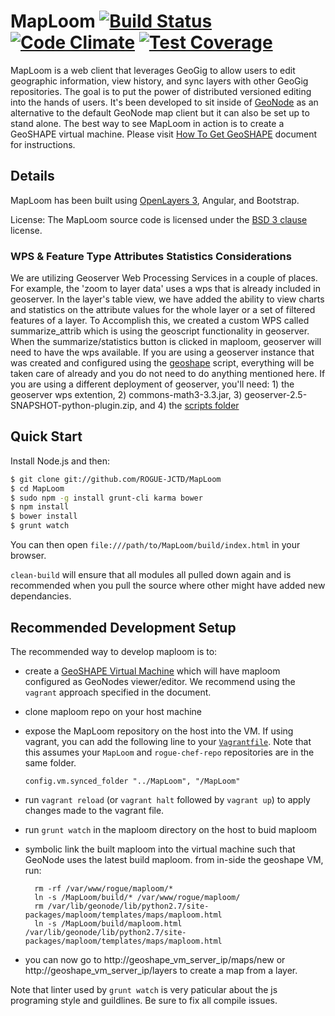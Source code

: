MapLoom [![Build Status](https://travis-ci.org/terranodo/MapLoom.svg?branch=hypermap)](https://travis-ci.org/terranodo/MapLoom) [![Code Climate](https://codeclimate.com/github/terranodo/MapLoom/badges/gpa.svg)](https://codeclimate.com/github/terranodo/MapLoom) [![Test Coverage](https://codeclimate.com/github/terranodo/MapLoom/badges/coverage.svg)](https://codeclimate.com/github/terranodo/MapLoom/coverage)
============

MapLoom is a web client that leverages GeoGig to allow users to edit geographic information, view history, and sync layers with other GeoGig repositories.  The goal is to put the power of distributed versioned editing into the hands of users.  It's been developed to sit inside of [GeoNode](http://geonode.org) as an alternative to the default GeoNode map client but it can also be set up to stand alone. The best way to see MapLoom in action is to create a GeoSHAPE virtual machine. Please visit [How To Get GeoSHAPE](https://docs.google.com/document/d/1KMpk6dXuqvwfEi0pfRpaGY62j6ikoYtpYUPU0sJQAmk) document for instructions.

## Details

MapLoom has been built using [OpenLayers 3](http://ol3js.org), Angular, and Bootstrap.  

License: The MapLoom source code is licensed under the [BSD 3 clause](http://opensource.org/licenses/BSD-3-Clause) license. 

### WPS & Feature Type Attributes Statistics Considerations
We are utilizing Geoserver Web Processing Services in a couple of places. For example, the 'zoom to layer data' uses a wps that is already included in geoserver. In the layer's table view, we have added the ability to view charts and statistics on the attribute values for the whole layer or a set of filtered features of a layer. To Accomplish this, we created a custom WPS called summarize_attrib which is using the geoscript functionality in geoserver. When the summarize/statistics button is clicked in maploom, geoserver will need to have the wps available. If you are using a geoserver instance that was created and configured using the [geoshape](http://www.geoshape.org) script, everything will be taken care of already and you do not need to do anything mentioned here. If you are using a different deployment of geoserver, you'll need: 1) the geoserver wps extention, 2) commons-math3-3.3.jar, 3) geoserver-2.5-SNAPSHOT-python-plugin.zip, and 4) the [scripts folder](https://github.com/ROGUE-JCTD/geoserver_data/blob/master/scripts)

## Quick Start
Install Node.js and then:

```sh
$ git clone git://github.com/ROGUE-JCTD/MapLoom
$ cd MapLoom
$ sudo npm -g install grunt-cli karma bower
$ npm install
$ bower install
$ grunt watch
```
You can then open `file:///path/to/MapLoom/build/index.html` in your browser.

```clean-build``` will ensure that all modules all pulled down again and is recommended when you pull the source where other might have added new dependancies. 

## Recommended Development Setup
The recommended way to develop maploom is to:

- create a [GeoSHAPE Virtual Machine](https://docs.google.com/document/d/1KMpk6dXuqvwfEi0pfRpaGY62j6ikoYtpYUPU0sJQAmk) which will have maploom configured as GeoNodes viewer/editor. We recommend using the ```vagrant``` approach specified in the document.
- clone maploom repo on your host machine
- expose the MapLoom repository on the host into the VM.  If using vagrant, you can add the following line to your [```Vagrantfile```](https://github.com/ROGUE-JCTD/rogue-chef-repo/blob/master/Vagrantfile#L70). Note that this assumes your `MapLoom` and `rogue-chef-repo` repositories are in the same folder.

   ```config.vm.synced_folder "../MapLoom", "/MapLoom"```

- run ```vagrant reload``` (or `vagrant halt` followed by `vagrant up`) to apply changes made to the vagrant file.
- run ```grunt watch``` in the maploom directory on the host to buid maploom
- symbolic link the built maploom into the virtual machine such that GeoNode uses the latest build maploom. from in-side the geoshape VM, run:
    ```
      rm -rf /var/www/rogue/maploom/*
      ln -s /MapLoom/build/* /var/www/rogue/maploom/
      rm /var/lib/geonode/lib/python2.7/site-packages/maploom/templates/maps/maploom.html
      ln -s /MapLoom/build/maploom.html /var/lib/geonode/lib/python2.7/site-packages/maploom/templates/maps/maploom.html
    ```

- you can now go to http://geoshape_vm_server_ip/maps/new or http://geoshape_vm_server_ip/layers to create a map from a layer. 

Note that linter used by `grunt watch` is very paticular about the js programing style and guildlines. Be sure to fix all compile issues. 
